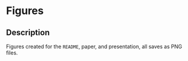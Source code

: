 Figures
================

## Description

Figures created for the `README`, paper, and presentation, all saves as
PNG files.
